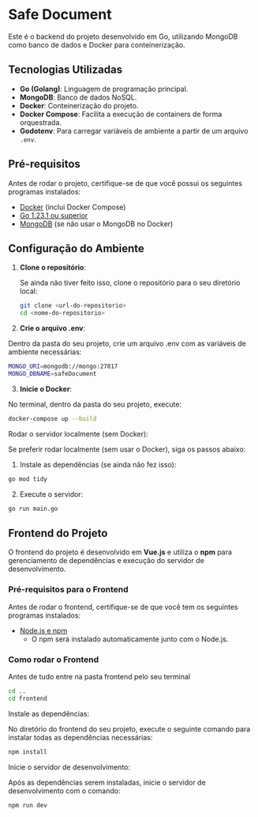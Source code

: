# Safe Document

Este é o backend do projeto desenvolvido em Go, utilizando MongoDB como banco de dados e Docker para conteinerização.

## Tecnologias Utilizadas

- **Go (Golang)**: Linguagem de programação principal.
- **MongoDB**: Banco de dados NoSQL.
- **Docker**: Conteinerização do projeto.
- **Docker Compose**: Facilita a execução de containers de forma orquestrada.
- **Godotenv**: Para carregar variáveis de ambiente a partir de um arquivo `.env`.

## Pré-requisitos

Antes de rodar o projeto, certifique-se de que você possui os seguintes programas instalados:

- [Docker](https://docs.docker.com/get-docker/) (inclui Docker Compose)
- [Go 1.23.1 ou superior](https://golang.org/dl/)
- [MongoDB](https://www.mongodb.com/try/download/community) (se não usar o MongoDB no Docker)

## Configuração do Ambiente

1. **Clone o repositório**:

   Se ainda não tiver feito isso, clone o repositório para o seu diretório local:

   ```bash
   git clone <url-do-repositorio>
   cd <nome-do-repositorio>

2. **Crie o arquivo .env**:

Dentro da pasta do seu projeto, crie um arquivo .env com as variáveis de ambiente necessárias:

   ```bash
   MONGO_URI=mongodb://mongo:27017
   MONGO_DBNAME=safeDocument
```

3. **Inicie o Docker**:

No terminal, dentro da pasta do seu projeto, execute:

```bash
docker-compose up --build
```

Rodar o servidor localmente (sem Docker):

Se preferir rodar localmente (sem usar o Docker), siga os passos abaixo:

1. Instale as dependências (se ainda não fez isso):
```bash
go mod tidy
```
2. Execute o servidor:

```bash
go run main.go
```
## Frontend do Projeto

O frontend do projeto é desenvolvido em **Vue.js** e utiliza o **npm** para gerenciamento de dependências e execução do servidor de desenvolvimento.

### Pré-requisitos para o Frontend

Antes de rodar o frontend, certifique-se de que você tem os seguintes programas instalados:

- [Node.js e npm](https://nodejs.org/)
   - O npm será instalado automaticamente junto com o Node.js.

### Como rodar o Frontend
Antes de tudo entre na pasta frontend pelo seu terminal
```bash
cd ..
cd frontend
```

Instale as dependências:

No diretório do frontend do seu projeto, execute o seguinte comando para instalar todas as dependências necessárias:

```bash
npm install
```

Inicie o servidor de desenvolvimento:

Após as dependências serem instaladas, inicie o servidor de desenvolvimento com o comando:

```bash
npm run dev
```


